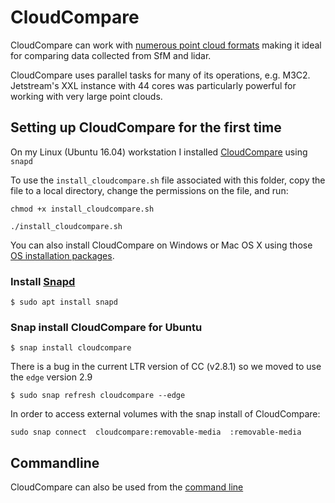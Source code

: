 # CloudCompare

CloudCompare can work with [numerous point cloud formats](http://www.cloudcompare.org/doc/wiki/index.php?title=FILE_I/O) making it ideal for comparing data collected from SfM and lidar.

CloudCompare uses parallel tasks for many of its operations, e.g. M3C2. Jetstream's XXL instance with 44 cores was particularly powerful for working with very large point clouds.

## Setting up CloudCompare for the first time

On my Linux (Ubuntu 16.04) workstation I installed [CloudCompare](http://www.cloudcompare.org/) using `snapd`

To use the `install_cloudcompare.sh` file associated with this folder, copy the file to a local directory, change the permissions on the file, and run:

```
chmod +x install_cloudcompare.sh

./install_cloudcompare.sh

```

You can also install CloudCompare on Windows or Mac OS X using those [OS installation packages](http://www.cloudcompare.org/release/index.html).

### Install [Snapd](https://snapcraft.io/docs/core/install)

```
$ sudo apt install snapd
```

### Snap install CloudCompare for Ubuntu

```
$ snap install cloudcompare
```

There is a bug in the current LTR version of CC (v2.8.1) so we moved to use the `edge` version 2.9

```
$ sudo snap refresh cloudcompare --edge
```

In order to access external volumes with the snap install of CloudCompare:

```
sudo snap connect  cloudcompare:removable-media  :removable-media
```

## Commandline  

CloudCompare can also be used from the [command line](http://www.cloudcompare.org/doc/wiki/index.php?title=Command_line_mode)
